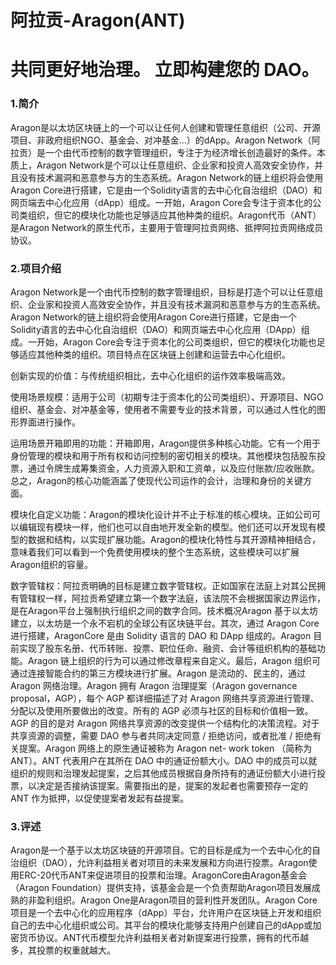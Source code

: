 # 阿拉贡-Aragon(ANT)

# 共同更好地治理。 立即构建您的 DAO。

### 1.简介

Aragon是以太坊区块链上的一个可以让任何人创建和管理任意组织（公司、开源项目、非政府组织NGO、基金会、对冲基金…）的dApp。Aragon Network（阿拉贡）是一个由代币控制的数字管理组织，专注于为经济增长创造最好的条件。本质上，Aragon Network是个可以让任意组织、企业家和投资人高效安全协作，并且没有技术漏洞和恶意参与方的生态系统。Aragon Network的链上组织将会使用Aragon Core进行搭建，它是由一个Solidity语言的去中心化自治组织（DAO）和网页端去中心化应用（dApp）组成。一开始，Aragon Core会专注于资本化的公司类组织，但它的模块化功能也足够适应其他种类的组织。Aragon代币（ANT）是Aragon Network的原生代币，主要用于管理阿拉贡网络、抵押阿拉贡网络成员协议。

### 2.项目介绍

Aragon Network是一个由代币控制的数字管理组织，目标是打造个可以让任意组织、企业家和投资人高效安全协作，并且没有技术漏洞和恶意参与方的生态系统。Aragon Network的链上组织将会使用Aragon Core进行搭建，它是由一个Solidity语言的去中心化自治组织（DAO）和网页端去中心化应用（DApp）组成。一开始，Aragon Core会专注于资本化的公司类组织，但它的模块化功能也足够适应其他种类的组织。项目特点在区块链上创建和运营去中心化组织。

创新实现的价值：与传统组织相比，去中心化组织的运作效率极端高效。

使用场景规模：适用于公司（初期专注于资本化的公司类组织）、开源项目、NGO 组织、基金会、对冲基金等，使用者不需要专业的技术背景，可以通过人性化的图形界面进行操作。

运用场景开箱即用的功能：开箱即用，Aragon提供多种核心功能。它有一个用于身份管理的模块和用于所有权和访问控制的密切相关的模块。其他模块包括股东投票，通过令牌生成筹集资金，人力资源入职和工资单，以及应付账款/应收账款。总之，Aragon的核心功能涵盖了使现代公司运作的会计，治理和身份的关键方面。

模块化自定义功能：Aragon的模块化设计并不止于标准的核心模块。正如公司可以编辑现有模块一样，他们也可以自由地开发全新的模型。他们还可以开发现有模型的数据和结构，以实现扩展功能。Aragon的模块化特性与其开源精神相结合，意味着我们可以看到一个免费使用模块的整个生态系统，这些模块可以扩展Aragon组织的容量。

数字管辖权：阿拉贡明确的目标是建立数字管辖权。正如国家在法庭上对其公民拥有管辖权一样，阿拉贡希望建立第一个数字法庭，该法院不会根据国家边界运作，是在Aragon平台上强制执行组织之间的数字合同。技术概况Aragon 基于以太坊建立，以太坊是一个永不宕机的全球公有区块链平台。其次，通过 Aragon Core 进行搭建，AragonCore 是由 Solidity 语言的 DAO 和 DApp 组成的。Aragon 目前实现了股东名册、代币转账、投票、职位任命、融资、会计等组织机构的基础功能。Aragon 链上组织的行为可以通过修改章程来自定义。最后，Aragon 组织可通过连接智能合约的第三方模块进行扩展。Aragon 是流动的、民主的，通过 Aragon 网络治理。Aragon 拥有 Aragon 治理提案（Aragon governance proposal，AGP），每个 AGP 都详细描述了对 Aragon 网络共享资源进行管理、分配以及使用所要做出的改变。所有的 AGP 必须与社区的目标和价值相一致。AGP 的目的是对 Aragon 网络共享资源的改变提供一个结构化的决策流程。对于共享资源的调整，需要 DAO 参与者共同决定同意 / 拒绝访问，或者批准 / 拒绝有关提案。Aragon 网络上的原生通证被称为 Aragon net- work token （简称为 ANT）。ANT 代表用户在其所在 DAO 中的通证份额大小。DAO 中的成员可以就组织的规则和治理发起提案，之后其他成员根据自身所持有的通证份额大小进行投票，以决定是否接纳该提案。需要指出的是，提案的发起者也需要预存一定的 ANT 作为抵押，以促使提案者发起有益提案。

### 3.评述

Aragon是一个基于以太坊区块链的开源项目。它的目标是成为一个去中心化的自治组织（DAO），允许利益相关者对项目的未来发展和方向进行投票。Aragon使用ERC-20代币ANT来促进项目的投票和治理。AragonCore由Aragon基金会（Aragon Foundation）提供支持，该基金会是一个负责帮助Aragon项目发展成熟的非盈利组织。Aragon One是Aragon项目的营利性开发团队。Aragon Core项目是一个去中心化的应用程序（dApp）平台，允许用户在区块链上开发和组织自己的去中心化组织或公司。其平台的模块化能够支持用户创建自己的dApp或加密货币协议。ANT代币模型允许利益相关者对新提案进行投票，拥有的代币越多，其投票的权重就越大。
